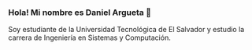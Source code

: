 ### Hola! Mi nombre es Daniel Argueta 👋

Soy estudiante de la Universidad Tecnológica de El Salvador y estudio la carrera de Ingeniería en Sistemas y Computación.
<!--
**Dante4rg/Dante4rg** is a ✨ _special_ ✨ repository because its `README.md` (this file) appears on your GitHub profile.

Here are some ideas to get you started:

- 🔭 I’m currently working on ...
- 🌱 I’m currently learning ...
- 👯 I’m looking to collaborate on ...
- 🤔 I’m looking for help with ...
- 💬 Ask me about ...
- 📫 How to reach me: ...
- 😄 Pronouns: ...
- ⚡ Fun fact: ...
-->
